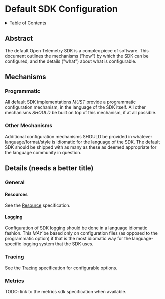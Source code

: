 # Default SDK Configuration

<details>

<summary>Table of Contents</summary>

* [Abstract](#abstract)
* [Mechanisms](#mechanisms)
* [Details](#details)

</details>

## Abstract
The default Open Telemetry SDK is a complex piece of software. This document
outlines the mechanisms ("how") by which the SDK can be configured, and
the details ("what") about what is configurable.

## Mechanisms

### Programmatic
All default SDK implementations *MUST* provide a programmatic configuration
mechanism, in the language of the SDK itself. All other mechanisms *SHOULD*
be built on top of this mechanism, if at all possible.

### Other Mechanisms
Additional configuration mechanisms SHOULD be provided in whatever
language/format/style is idiomatic for the language of the SDK. The
default SDK should be shipped with as many as these as deemed appropriate
for the language community in question.

## Details (needs a better title)

### General
#### Resources
See the [Resource](sdk-resource.md) specification.

#### Logging
Configuration of SDK logging should be done in a language idiomatic fashion.
This *MAY* be based only on configuration files (as opposed to the programmatic option)
if that is the most idiomatic way for the language-specific logging
system that the SDK uses.

### Tracing
See the [Tracing](sdk-tracing.md) specification for configurable options.

### Metrics
TODO: link to the metrics sdk specification when available.
